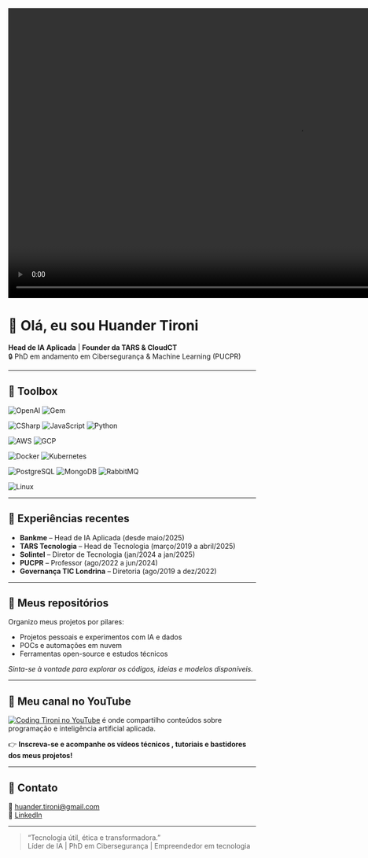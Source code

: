 <video align="right" height="590em" controls>
  <source src="https://youtu.be/KUnY_WRCA2E?si=gnFWhRAFD45mbnEi">
</video>

# 👋 Olá, eu sou Huander Tironi

**Head de IA Aplicada** | **Founder da TARS & CloudCT**  
🔒 PhD em andamento em Cibersegurança & Machine Learning (PUCPR)  

---

## 🧰 Toolbox

![OpenAI](https://img.shields.io/badge/OpenAI-412991.svg?style=for-the-badge&logo=OpenAI&logoColor=white) 
![Gem](https://img.shields.io/badge/gem-7493FF?style=for-the-badge&logo=googlegemini&logoColor=white)

![CSharp](https://img.shields.io/badge/Csharp-000000?style=for-the-badge&logo=sharp&logoColor=white) 
![JavaScript](https://img.shields.io/badge/javascript-F7DF1E?style=for-the-badge&logo=javascript&logoColor=white)
![Python](https://img.shields.io/badge/Python-3670A0?style=for-the-badge&logo=python&logoColor=white)

![AWS](https://img.shields.io/badge/AWS-f79400?style=for-the-badge&logo=amazon-aws&logoColor=white)
![GCP](https://img.shields.io/badge/GCP-4082f3?style=for-the-badge&logo=google-cloud&logoColor=white)

![Docker](https://img.shields.io/badge/Docker-2496ED?logo=docker&logoColor=white&style=for-the-badge)
![Kubernetes](https://img.shields.io/badge/kubernetes-%23326ce5.svg?style=for-the-badge&logo=kubernetes&logoColor=white)

![PostgreSQL](https://img.shields.io/badge/postgresql-31648C?style=for-the-badge&logo=postgresql&logoColor=white)
![MongoDB](https://img.shields.io/badge/MongoDB-1AAD57?style=for-the-badge&logo=mongodb&logoColor=white)
![RabbitMQ](https://img.shields.io/badge/Rabbitmq-FF6600?style=for-the-badge&logo=rabbitmq&logoColor=white)

![Linux](https://img.shields.io/badge/Linux-FCC624?style=for-the-badge&logo=linux&logoColor=black)

---

## 🚀 Experiências recentes

- **Bankme** – Head de IA Aplicada (desde maio/2025)  
- **TARS Tecnologia** – Head de Tecnologia (março/2019 a abril/2025)  
- **Solintel** – Diretor de Tecnologia (jan/2024 a jan/2025)  
- **PUCPR** – Professor (ago/2022 a jun/2024)  
- **Governança TIC Londrina** – Diretoria (ago/2019 a dez/2022)

---

## 📂 Meus repositórios

Organizo meus projetos por pilares:

- Projetos pessoais e experimentos com IA e dados  
- POCs e automações em nuvem  
- Ferramentas open-source e estudos técnicos  

*Sinta-se à vontade para explorar os códigos, ideias e modelos disponíveis.*

---

## 🎥 Meu canal no YouTube

[![Coding Tironi no YouTube](https://img.shields.io/badge/YouTube-Coding%20Tironi-red?style=for-the-badge&logo=youtube)](https://www.youtube.com/@codingtironi) é onde compartilho conteúdos sobre programação e inteligência artificial aplicada.

👉 **Inscreva-se e acompanhe os vídeos técnicos , tutoriais e bastidores dos meus projetos!**  

---

## 📧 Contato

📧 huander.tironi@gmail.com  
🔗 [LinkedIn](https://www.linkedin.com/in/huandertironi)  

---

> “Tecnologia útil, ética e transformadora.”  
> Líder de IA | PhD em Cibersegurança | Empreendedor em tecnologia  
